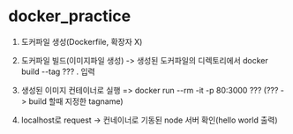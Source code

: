# docker_practice

1. 도커파일 생성(Dockerfile, 확장자 X)

2. 도커파일 빌드(이미지파일 생성) 
  -> 생성된 도커파일의 디렉토리에서 docker build --tag ??? . 입력 
  
3. 생성된 이미지 컨테이너로 실행 => docker run --rm -it -p 80:3000 ??? (??? -> build 할때 지정한 tagname)

4. localhost로 request -> 컨네이너로 기동된 node 서버 확인(hello world 출력)

